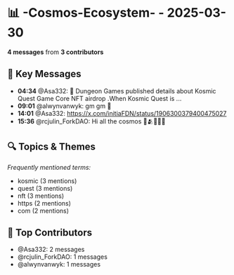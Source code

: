 # 📊 -Cosmos-Ecosystem- - 2025-03-30
**4 messages** from **3 contributors**

## 💬 Key Messages
- **04:34** @Asa332: 📸 Dungeon Games published details about Kosmic Quest Game Core NFT airdrop .When Kosmic Quest is ...
- **09:01** @alwynvanwyk: gm gm 🌱
- **14:01** @Asa332: https://x.com/initiaFDN/status/1906300379400475027
- **15:36** @rcjulin_ForkDAO: Hi all the cosmos  🫡🫂🧉💡💫

## 🔍 Topics & Themes
*Frequently mentioned terms:*
- kosmic (3 mentions)
- quest (3 mentions)
- nft (3 mentions)
- https (2 mentions)
- com (2 mentions)

## 👥 Top Contributors
- @Asa332: 2 messages
- @rcjulin_ForkDAO: 1 messages
- @alwynvanwyk: 1 messages